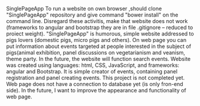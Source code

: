 SinglePageApp
      To run a website on own browser ,should  clone "SinglePageApp" repository  and give command  "bower install" on the command line. 
Disregard these activitis,  make  that website does not work (frameworks to angular and  bootstrap they are in file .gitignore – reduced to proiect weight).
    "SinglePageApp" is  humorous, simple website  addressed  to pigs lovers (domestic pigs, micro pigs and others).
On  web page you can put information  about events  targeted at people interested  in the subject of pigs(animal exhibition, panel discussions  on vegetarianism and veanism, theme party. In the future,  the website  will function search events.
    Website was created using languages: html, CSS, JavaScript, and frameworks: angular  and Bootstrap. It is simple creator of events, containing  panel registration  and  panel  creating events. 
This project is not completed yet. Web page does not have a connection  to database yet (is only fron-end side). In the future, I want to improve the  appearance and functionality of web page. 
